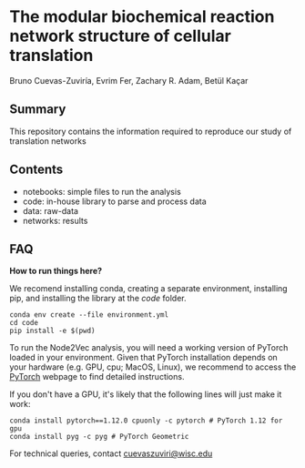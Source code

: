 # The modular biochemical reaction network structure of cellular translation

Bruno Cuevas-Zuviría, Evrim Fer, Zachary R. Adam, Betül Kaçar

## Summary

This repository contains the information required to reproduce our study of translation networks

## Contents

- notebooks: simple files to run the analysis
- code: in-house library to parse and process data
- data: raw-data
- networks: results

## FAQ

**How to run things here?**


We recomend installing conda, creating a separate environment, installing pip, and installing the
library at the *code* folder.

	conda env create --file environment.yml
	cd code
	pip install -e $(pwd)


To run the Node2Vec analysis, you will need a working version of PyTorch loaded in your environment.
Given that PyTorch installation depends on your hardware (e.g. GPU, cpu; MacOS, Linux), we recommend to 
access the [PyTorch]() webpage to find detailed instructions.

If you don't have a GPU, it's likely that the following lines will just make it work:

	conda install pytorch==1.12.0 cpuonly -c pytorch # PyTorch 1.12 for gpu
	conda install pyg -c pyg # PyTorch Geometric


For technical queries, contact cuevaszuviri@wisc.edu
